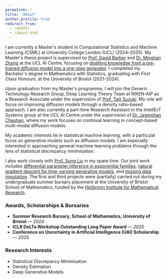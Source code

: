 ```yaml
---
permalink: /
title: "About"
author_profile: true
redirect_from: 
  - /about/
  - /about.html
---
```


I am currently a Master's student in Computational Statistics and Machine Learning (CSML) at University College London (UCL) (2024–2025). My Master's thesis project is supervised by [Prof. David Barber](http://web4.cs.ucl.ac.uk/staff/D.Barber/pmwiki/pmwiki.php) and [Dr. Mingtian Zhang](https://mingtian.ai/) at the UCL AI Centre, focusing on [distilling knowledge from a pre-trained diffusion model into a one-step generator](https://arxiv.org/abs/2508.20646). I completed my Bachelor's degree in Mathematics with Statistics, graduating with *First Class Honours*, at the University of Bristol (2021–2024).  

Upon graduation from my Master's programme, I will join the Generic Technology Research Group, Deep Learning Theory Team at RIKEN-AIP as a Research Associate under the supervision of [Prof. Taiji Suzuki](https://ibis.t.u-tokyo.ac.jp/suzuki/). My role will focus on improving diffusion models through a density ratio–based approach. I am also currently a part-time Research Assistant in the IntellEcT Systems group at the UCL AI Centre under the supervision of [Dr. Jagmohan Chauhan](https://sites.google.com/view/jagmohan-chauhan), where my work focuses on continual learning in concept-based multi-modal diffusion models.  

My academic interests lie in statistical machine learning, with a particular focus on generative models such as diffusion models. I am especially interested in approaching general machine learning problems through the lens of statistical discrepancy minimisation.  

I also work closely with [Prof. Song Liu](https://allmodelsarewrong.net) in my spare time. Our joint work includes [differential parameter inference in exponential families](https://proceedings.mlr.press/v258/williams25a.html), [natural gradient descent for time-varying generative models](https://arxiv.org/pdf/2502.07650), and [missing data imputation](https://arxiv.org/abs/2505.11749). The first and third projects were (partially) carried out during my undergraduate summer bursary placement at the University of Bristol School of Mathematics, funded by the [Heilbronn Institute for Mathematical Research](https://heilbronn.ac.uk/).

### Awards, Scholarships & Bursaries

- **Summer Research Bursary, School of Mathematics, University of Bristol** — *2024*  
- **ICLR DeLTa Workshop Outstanding Long Paper Award** — *2025*  
- **Conference on Uncertainty in Artificial Intelligence (UAI) Scholarship** — *2025*  

### Research Interests
- Statistical Discrepancy Minimisation  
- Density Estimation  
- Deep Generative Models  


